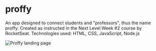 # proffy
An app designed to connect students and "professors", thus the name proffy. Created as instructed in the Next Level Week #2 course by RocketSeat. Technologies used: HTML, CSS, JavaScript, Node.js

![Proffy landing page](https://cdn1.bbcode0.com/uploads/2020/8/9/e42f1590fe2e171ba391a298df4797e2-full.jpg)
